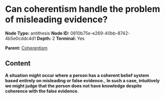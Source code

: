 # Can coherentism handle the problem of misleading evidence?

**Node Type:** antithesis
**Node ID:** 0610b75e-e269-40bb-8742-4b5e0cddc4d1
**Depth:** 2
**Terminal:** Yes

**Parent:** [Coherentism](coherentism.md)

## Content

**A situation might occur where a person has a coherent belief system based entirely on misleading or false evidence.**, **In such a case, intuitively we might judge that the person does not have knowledge despite coherence with the false evidence.**
